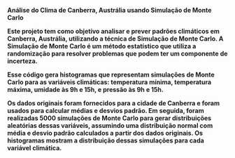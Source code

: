 **Análise do Clima de Canberra, Austrália usando Simulação de Monte Carlo**

**Este projeto tem como objetivo analisar e prever padrões climáticos em Canberra, Austrália, utilizando a técnica de Simulação de Monte Carlo. A Simulação de Monte Carlo é um método estatístico que utiliza a randomização para resolver problemas que podem ter um componente de incerteza.**

**Esse código gera histogramas que representam simulações de Monte Carlo para as variáveis climáticas: temperatura mínima, temperatura máxima, umidade às 9h e 15h, e pressão às 9h e 15h.**

**Os dados originais foram fornecidos para a cidade de Canberra e foram usados para calcular médias e desvios padrão. Em seguida, foram realizadas 5000 simulações de Monte Carlo para gerar distribuições aleatórias dessas variáveis, assumindo uma distribuição normal com média e desvio padrão calculados a partir dos dados originais. Os histogramas mostram a distribuição dessas simulações para cada variável climática.**


